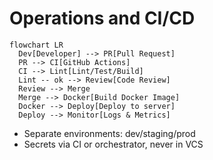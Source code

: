 # Operations and CI/CD

```mermaid
flowchart LR
  Dev[Developer] --> PR[Pull Request]
  PR --> CI[GitHub Actions]
  CI --> Lint[Lint/Test/Build]
  Lint -- ok --> Review[Code Review]
  Review --> Merge
  Merge --> Docker[Build Docker Image]
  Docker --> Deploy[Deploy to server]
  Deploy --> Monitor[Logs & Metrics]
```

- Separate environments: dev/staging/prod
- Secrets via CI or orchestrator, never in VCS
